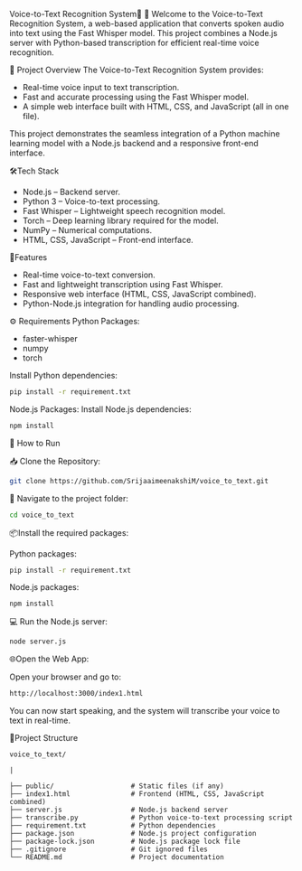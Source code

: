 Voice-to-Text Recognition System🎤
📝
Welcome to the Voice-to-Text Recognition System, a web-based application that converts spoken audio into text using the Fast Whisper model. This project combines a Node.js server with Python-based transcription for efficient real-time voice recognition.

📄 Project Overview
The Voice-to-Text Recognition System provides:

* Real-time voice input to text transcription.
* Fast and accurate processing using the Fast Whisper model.
* A simple web interface built with HTML, CSS, and JavaScript (all in one file).

This project demonstrates the seamless integration of a Python machine learning model with a Node.js backend and a responsive front-end interface.

🛠️Tech Stack

* Node.js – Backend server.
* Python 3 – Voice-to-text processing.
* Fast Whisper – Lightweight speech recognition model.
* Torch – Deep learning library required for the model.
* NumPy – Numerical computations.
* HTML, CSS, JavaScript – Front-end interface.

🚀Features

* Real-time voice-to-text conversion.
* Fast and lightweight transcription using Fast Whisper.
* Responsive web interface (HTML, CSS, JavaScript combined).
* Python-Node.js integration for handling audio processing.

⚙️ Requirements
Python Packages:

* faster-whisper
* numpy
* torch

Install Python dependencies:

```bash
pip install -r requirement.txt
```

Node.js Packages:
Install Node.js dependencies:

```bash
npm install
```

🚀 How to Run

📥 Clone the Repository:

```bash
git clone https://github.com/SrijaaimeenakshiM/voice_to_text.git
```

🔢 Navigate to the project folder:

```bash
cd voice_to_text
```

📦Install the required packages:

Python packages:

```bash
pip install -r requirement.txt
```

Node.js packages:

```bash
npm install
```

💻 Run the Node.js server:

```bash
node server.js
```

🌐Open the Web App:

Open your browser and go to:

```bash
http://localhost:3000/index1.html
```

You can now start speaking, and the system will transcribe your voice to text in real-time.

📂Project Structure

```plaintext
voice_to_text/

|

├── public/                   # Static files (if any)
├── index1.html               # Frontend (HTML, CSS, JavaScript combined)
├── server.js                 # Node.js backend server
├── transcribe.py             # Python voice-to-text processing script
├── requirement.txt           # Python dependencies
├── package.json              # Node.js project configuration
├── package-lock.json         # Node.js package lock file
├── .gitignore                # Git ignored files
└── README.md                 # Project documentation
```
